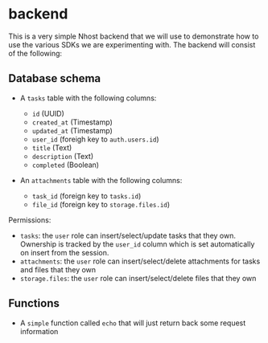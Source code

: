 # backend

This is a very simple Nhost backend that we will use to demonstrate how to use the various SDKs we are experimenting with. The backend will consist of the following:

## Database schema

- A `tasks` table with the following columns:
  - `id` (UUID)
  - `created_at` (Timestamp)
  - `updated_at` (Timestamp)
  - `user_id` (foreigh key to `auth.users.id`)
  - `title` (Text)
  - `description` (Text)
  - `completed` (Boolean)

- An `attachments` table with the following columns:
  - `task_id` (foreign key to `tasks.id`)
  - `file_id` (foreign key to `storage.files.id`)

Permissions:

- `tasks`: the `user` role can insert/select/update tasks that they own. Ownership is tracked by the `user_id` column which is set automatically on insert from the session.
- `attachments`: the `user` role can insert/select/delete attachments for tasks and files that they own
- `storage.files`: the `user` role can insert/select/delete files that they own

## Functions

- A `simple` function called `echo` that will just return back some request information
